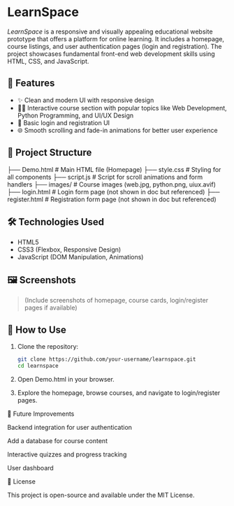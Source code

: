 # LearnSpace

*LearnSpace* is a responsive and visually appealing educational website prototype that offers a platform for online learning. It includes a homepage, course listings, and user authentication pages (login and registration). The project showcases fundamental front-end web development skills using HTML, CSS, and JavaScript.

## 🚀 Features

- ✨ Clean and modern UI with responsive design
- 🧑‍🎓 Interactive course section with popular topics like Web Development, Python Programming, and UI/UX Design
- 🔐 Basic login and registration UI
- 🌐 Smooth scrolling and fade-in animations for better user experience

## 📂 Project Structure

├── Demo.html          # Main HTML file (Homepage) ├── style.css          # Styling for all components ├── script.js          # Script for scroll animations and form handlers ├── images/            # Course images (web.jpg, python.png, uiux.avif) ├── login.html         # Login form page (not shown in doc but referenced) ├── register.html      # Registration form page (not shown in doc but referenced)

## 🛠 Technologies Used

- HTML5
- CSS3 (Flexbox, Responsive Design)
- JavaScript (DOM Manipulation, Animations)

## 🖼 Screenshots

> (Include screenshots of homepage, course cards, login/register pages if available)

## 📌 How to Use

1. Clone the repository:
   ```bash
   git clone https://github.com/your-username/learnspace.git
   cd learnspace

2. Open Demo.html in your browser.


3. Explore the homepage, browse courses, and navigate to login/register pages.



🎯 Future Improvements

Backend integration for user authentication

Add a database for course content

Interactive quizzes and progress tracking

User dashboard


📝 License

This project is open-source and available under the MIT License.

